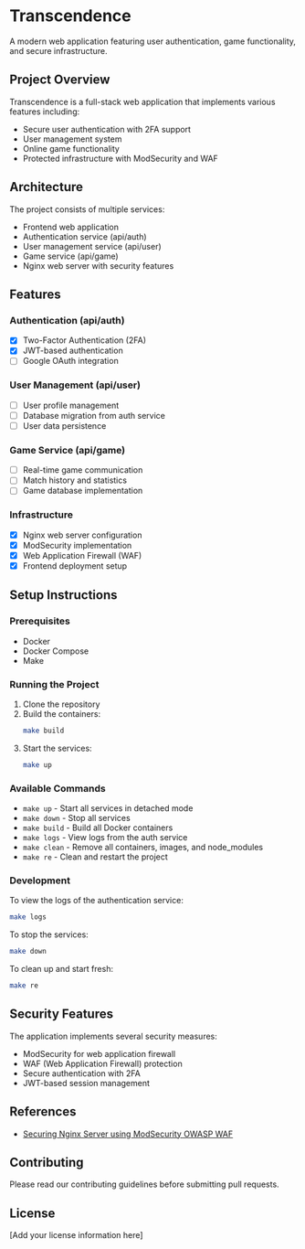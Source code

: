 # Transcendence

A modern web application featuring user authentication, game functionality, and secure infrastructure.

## Project Overview

Transcendence is a full-stack web application that implements various features including:
- Secure user authentication with 2FA support
- User management system
- Online game functionality
- Protected infrastructure with ModSecurity and WAF

## Architecture

The project consists of multiple services:
- Frontend web application
- Authentication service (api/auth)
- User management service (api/user)
- Game service (api/game)
- Nginx web server with security features

## Features

### Authentication (api/auth)
- [x] Two-Factor Authentication (2FA)
- [x] JWT-based authentication
- [ ] Google OAuth integration

### User Management (api/user)
- [ ] User profile management
- [ ] Database migration from auth service
- [ ] User data persistence

### Game Service (api/game)
- [ ] Real-time game communication
- [ ] Match history and statistics
- [ ] Game database implementation

### Infrastructure
- [x] Nginx web server configuration
- [x] ModSecurity implementation
- [x] Web Application Firewall (WAF)
- [x] Frontend deployment setup

## Setup Instructions

### Prerequisites
- Docker
- Docker Compose
- Make

### Running the Project

1. Clone the repository
2. Build the containers:
   ```bash
   make build
   ```
3. Start the services:
   ```bash
   make up
   ```

### Available Commands

- `make up` - Start all services in detached mode
- `make down` - Stop all services
- `make build` - Build all Docker containers
- `make logs` - View logs from the auth service
- `make clean` - Remove all containers, images, and node_modules
- `make re` - Clean and restart the project

### Development

To view the logs of the authentication service:
```bash
make logs
```

To stop the services:
```bash
make down
```

To clean up and start fresh:
```bash
make re
```

## Security Features

The application implements several security measures:
- ModSecurity for web application firewall
- WAF (Web Application Firewall) protection
- Secure authentication with 2FA
- JWT-based session management

## References

- [Securing Nginx Server using ModSecurity OWASP WAF](https://medium.com/codelogicx/securing-nginx-server-using-modsecurity-oswaf-7ba79906d84c)

## Contributing

Please read our contributing guidelines before submitting pull requests.

## License

[Add your license information here]
